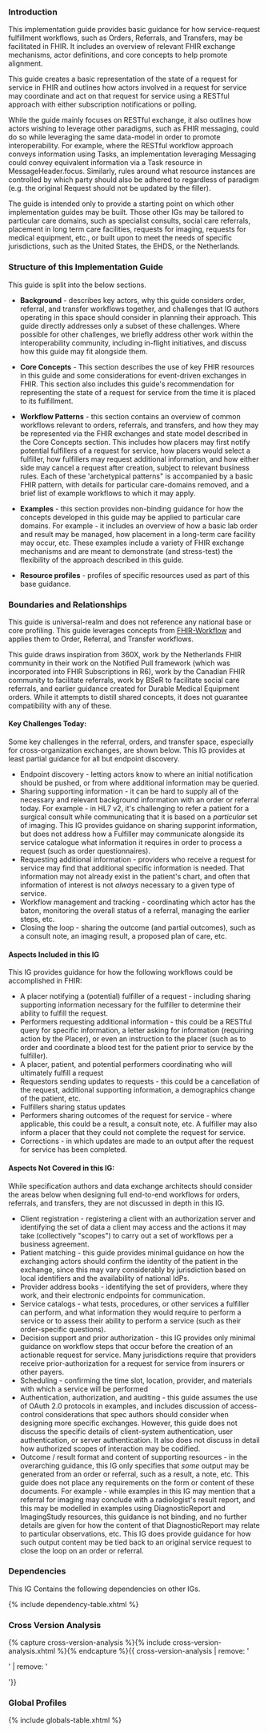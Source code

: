 ### Introduction
This implementation guide provides basic guidance for how service-request fulfillment workflows, such as Orders, Referrals, and Transfers, may be facilitated in FHIR. It includes an overview of relevant FHIR exchange mechanisms, actor definitions, and core concepts to help promote alignment.

This guide creates a basic representation of the state of a request for service in FHIR and outlines how actors involved in a request for service may coordinate and act on that request for service using a RESTful approach with either subscription notifications or polling. 

While the guide mainly focuses on RESTful exchange, it also outlines how actors wishing to leverage other paradigms, such as FHIR messaging, could do so while leveraging the same data-model in order to promote interoperability. For example, where the RESTful workflow approach conveys information using Tasks, an implementation leveraging Messaging could convey equivalent information via a Task resource in MessageHeader.focus.  Similarly, rules around what resource instances are controlled by which party should also be adhered to regardless of paradigm (e.g. the original Request should not be updated by the filler).

The guide is intended only to provide a starting point on which other implementation guides may be built. Those other IGs may be tailored to particular care domains, such as specialist consults, social care referrals, placement in long term care facilities, requests for imaging, requests for medical equipment, etc., or built upon to meet the needs of specific jurisdictions, such as the United States, the EHDS, or the Netherlands. 

### Structure of this Implementation Guide
This guide is split into the below sections. 

- **Background** - describes key actors, why this guide considers order, referral, and transfer workflows together, and challenges that IG authors operating in this space should consider in planning their approach. This guide directly addresses only a subset of these challenges. Where possible for other challenges, we briefly address other work within the interoperability community, including in-flight initiatives, and discuss how this guide may fit alongside them.  

- **Core Concepts** -  This section describes the use of key FHIR resources in this guide and some considerations for event-driven exchanges in FHIR. This section also includes this guide's recommendation for representing the state of a request for service from the time it is placed to its fulfillment. 

- **Workflow Patterns** - this section contains an overview of common workflows relevant to orders, referrals, and transfers, and how they may be represented via the FHIR exchanges and state model described in the Core Concepts section. This includes how placers may first notify potential fulfillers of a request for service, how placers would select a fulfiller, how fulfillers may request additional information, and how either side may cancel a request after creation, subject to relevant business rules. Each of these 'archetypical patterns" is accompanied by a basic FHIR pattern, with details for particular care-domains removed, and a brief list of example workflows to which it may apply. 

- **Examples** - this section provides non-binding guidance for how the concepts developed in this guide may be applied to particular care domains. For example - it includes an overview of how a basic lab order and result may be managed, how placement in a long-term care facility may occur, etc. These examples include a variety of FHIR exchange mechanisms and are meant to demonstrate (and stress-test) the flexibility of the approach described in this guide.   

- **Resource profiles** - profiles of specific resources used as part of this base guidance. 

### Boundaries and Relationships
This guide is universal-realm and does not reference any national base or core profiling. This guide leverages concepts from [FHIR-Workflow](https://hl7.org/fhir/workflow.html) and applies them to Order, Referral, and Transfer workflows. 

This guide draws inspiration from 360X, work by the Netherlands FHIR community in their work on the Notified Pull framework (which was incorporated into FHIR Subscriptions in R6), work by the Canadian FHIR community to facilitate referrals, work by BSeR to facilitate social care referrals, and earlier guidance created for Durable Medical Equipment orders. While it attempts to distill shared concepts, it does not guarantee compatibility with any of these.

#### Key Challenges Today:
Some key challenges in the referral, orders, and transfer space, especially for cross-organization exchanges, are shown below. This IG provides at least partial guidance for all but endpoint discovery. 

* Endpoint discovery - letting actors know to where an initial notification should be pushed, or from where additional information may be queried.
* Sharing supporting information - it can be hard to supply all of the necessary and relevant background information with an order or referral today. For example - in HL7 v2, it's challenging to refer a patient for a surgical consult while communicating that it is based on a _particular_ set of imaging. This IG provides guidance on sharing supporint information, but does not address how a Fulfiller may communicate alongside its service catalogue what information it requires in order to process a request (such as order questionnaires).
* Requesting additional information - providers who receive a request for service may find that additional specific information is needed. That information may not already exist in the patient's chart, and often that information of interest is not _always_ necessary to a given type of service. 
* Workflow management and tracking - coordinating which actor has the baton, monitoring the overall status of a referral, managing the earlier steps, etc.
* Closing the loop - sharing the outcome (and partial outcomes), such as a consult note, an imaging result, a proposed plan of care, etc. 

#### Aspects Included in this IG
This IG provides guidance for how the following workflows could be accomplished in FHIR:

* A placer notifying a (potential) fulfiller of a request - including sharing supporting information necessary for the fulfiller to determine their ability to fulfill the request.
* Performers requesting additional information - this could be a RESTful query for specific information, a letter asking for information (requiring action by the Placer), or even an instruction to the placer (such as to order and coordinate a blood test for the patient prior to service by the fulfiller). 
* A placer, patient, and potential performers coordinating who will ultimately fulfill a request
* Requestors sending updates to requests - this could be a cancellation of the request, additional supporting information, a demographics change of the patient, etc.
* Fulfillers sharing status updates
* Performers sharing outcomes of the request for service - where applicable, this could be a result, a consult note, etc. A fulfiller may also inform a placer that they could not complete the request for service. 
* Corrections - in which updates are made to an output after the request for service has been completed.

#### Aspects Not Covered in this IG:
While specification authors and data exchange architects should consider the areas below when designing full end-to-end workflows for orders, referrals, and transfers, they are not discussed in depth in this IG. 

* Client registration - registering a client with an authorization server and identifying the set of data a client may access and the actions it may take (collectively "scopes") to carry out a set of workflows per a business agreement.
* Patient matching - this guide provides minimal guidance on how the exchanging actors should confirm the identity of the patient in the exchange, since this may vary considerably by jurisdiction based on local identifiers and the availability of national IdPs. 
* Provider address books - identifying the set of providers, where they work, and their electronic endpoints for communication.
* Service catalogs - what tests, procedures, or other services a fulfiller can perform, and what information they would require to perform a service or to assess their ability to perform a service (such as their order-specific questions).
* Decision support and prior authorization - this IG provides only minimal guidance on workflow steps that occur before the creation of an actionable request for service. Many jurisdictions require that providers receive prior-authorization for a request for service from insurers or other payers.
* Scheduling - confirming the time slot, location, provider, and materials with which a service will be performed
* Authentication, authorization, and auditing - this guide assumes the use of OAuth 2.0 protocols in examples, and includes discussion of access-control considerations that spec authors should consider when designing more specific exchanges. However, this guide does not discuss the specific details of client-system authentication, user authentication, or server authentication. It also does not discuss in detail how authorized scopes of interaction may be codified.
* Outcome / result format and content of supporting resources - in the overarching guidance, this IG only specifies that _some_ output may be generated from an order or referral, such as a result, a note, etc. This guide does not place any requirements on the form or content of these documents. For example - while examples in this IG may mention that a referral for imaging may conclude with a radiologist's result report, and this may be modelled in examples using DiagnosticReport and ImagingStudy resources, this guidance is not binding, and no further details are given for how the content of that DiagnosticReport may relate to particular observations, etc. This IG does provide guidance for how such output content may be tied back to an original service request to close the loop on an order or referral. 

### Dependencies
This IG Contains the following dependencies on other IGs.

{% include dependency-table.xhtml %}

### Cross Version Analysis

{% capture cross-version-analysis %}{% include cross-version-analysis.xhtml %}{% endcapture %}{{ cross-version-analysis | remove: '<p>' | remove: '</p>'}}

### Global Profiles

{% include globals-table.xhtml %}
